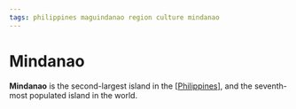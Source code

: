 ```yaml
---
tags: philippines maguindanao region culture mindanao
---
```


# Mindanao

**Mindanao** is the second-largest island in the [[Philippines]], and the seventh-most populated island in the world.

[//begin]: # "Autogenerated link references for markdown compatibility"
[philippines]: philippines "Philippines"
[//end]: # "Autogenerated link references"
